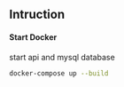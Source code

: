 ## Intruction

#### Start Docker 

start api and mysql database

```bash
docker-compose up --build
```
